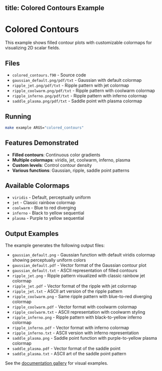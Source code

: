 title: Colored Contours Example
---

# Colored Contours

This example shows filled contour plots with customizable colormaps for visualizing 2D scalar fields.

## Files

- `colored_contours.f90` - Source code
- `gaussian_default.png/pdf/txt` - Gaussian with default colormap
- `ripple_jet.png/pdf/txt` - Ripple pattern with jet colormap
- `ripple_coolwarm.png/pdf/txt` - Ripple pattern with coolwarm colormap
- `ripple_inferno.png/pdf/txt` - Ripple pattern with inferno colormap
- `saddle_plasma.png/pdf/txt` - Saddle point with plasma colormap

## Running

```bash
make example ARGS="colored_contours"
```

## Features Demonstrated

- **Filled contours**: Continuous color gradients
- **Multiple colormaps**: viridis, jet, coolwarm, inferno, plasma
- **Custom levels**: Control contour density
- **Various functions**: Gaussian, ripple, saddle point patterns

## Available Colormaps

- `viridis` - Default, perceptually uniform
- `jet` - Classic rainbow colormap
- `coolwarm` - Blue to red diverging
- `inferno` - Black to yellow sequential
- `plasma` - Purple to yellow sequential

## Output Examples

The example generates the following output files:
- `gaussian_default.png` - Gaussian function with default viridis colormap showing perceptually uniform colors
- `gaussian_default.pdf` - Vector format of the Gaussian contour plot
- `gaussian_default.txt` - ASCII representation of filled contours
- `ripple_jet.png` - Ripple pattern visualized with classic rainbow jet colormap
- `ripple_jet.pdf` - Vector format of the ripple with jet colormap
- `ripple_jet.txt` - ASCII art version of the ripple pattern
- `ripple_coolwarm.png` - Same ripple pattern with blue-to-red diverging colormap
- `ripple_coolwarm.pdf` - Vector format with coolwarm colormap
- `ripple_coolwarm.txt` - ASCII representation with coolwarm styling
- `ripple_inferno.png` - Ripple pattern with black-to-yellow inferno colormap
- `ripple_inferno.pdf` - Vector format with inferno colormap
- `ripple_inferno.txt` - ASCII version with inferno representation
- `saddle_plasma.png` - Saddle point function with purple-to-yellow plasma colormap
- `saddle_plasma.pdf` - Vector format of the saddle point
- `saddle_plasma.txt` - ASCII art of the saddle point pattern

See the [documentation gallery](https://lazy-fortran.github.io/fortplot/) for visual examples.
